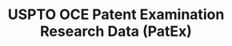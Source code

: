 ---
layout: default
bigquery: https://console.cloud.google.com/bigquery?p=patents-public-data&d=uspto_oce_pair&page=dataset
citation: 'Graham, S. Marco, A., and Miller, A. (2015). “The USPTO Patent Examination
  Research Dataset: A Window on the Process of Patent Examination.”'
contributors: Graham, S. Marco, A., Miller, A.
cost: None
description: The latest version of PatEx (referred to below as the 2020 release) contains
  detailed information on nearly 11.9 million publicly-viewable provisional and non-provisional
  patent applications to the USPTO and over 4.6 million Patent Cooperation Treaty
  (PCT) applications. It is based on data that OCE downloaded from the Patent Examination
  Data System (PEDS) in April, 2021. The PEDS data are sourced from Public PAIR. The
  first time that OCE used PEDS as the basis of PatEx was for the 2019 release. We
  took the PEDS data and organized it into the familiar PatEx data files, which are
  based on the organization of the Public PAIR portal. The data files include information
  on each application’s characteristics, prosecution history, continuation history,
  claims of foreign priority, patent term adjustment history, publication history,
  and correspondence address information.
documentation: 'For the 2019 and later releases, new technical documentation is available
  https://www.uspto.gov/sites/default/files/documents/PatEx-2019-Technical-Doc.pdf


  A document describing the 2014-2017 data sets is available and can be cited as:
  Graham, Stuart J.H. and Marco, Alan C. and Miller, Richard, The USPTO Patent Examination
  Research Dataset: A Window on the Process of Patent Examination (November 30, 2015).
  Available at SSRN: https://ssrn.com/abstract=2702637.'
last_edit: Mon, 04 Apr 2022 19:06:22 GMT
location: https://www.uspto.gov/ip-policy/economic-research/research-datasets/patent-examination-research-dataset-public-pair
maintained_by: EconomicsData@uspto.gov
related_publications: https://ssrn.com/abstract=29956744, https://ssrn.com/abstract=2702637
schema_fields: '[''invention_subject_matter'', ''correspondence_street_line_1'', ''correspondence_region_code'',
  ''patent_issue_date'', ''inventor_name_first'', ''foreign_parent_date'', ''examiner_name_last'',
  ''small_entity_indicator'', ''correspondence_name_line_1'', ''parent_country'',
  ''status_code'', ''inventor_country_name'', ''correspondence_street_line_2'', ''application_number_pair'',
  ''filing_date'', ''child_filing_date'', ''foreign_parent_id'', ''parent_filing_date'',
  ''inventor_name_middle'', ''correspondence_city'', ''event_description'', ''correspondence_country_name'',
  ''abandon_date'', ''child_application_number'', ''file_location_date'', ''inventor_country_code'',
  ''recorded_date'', ''file_location'', ''correspondence_name_line_2'', ''appl_status_date'',
  ''inventor_name_last'', ''wipo_pub_number'', ''inventor_address_type'', ''application_type'',
  ''parent_application_number'', ''status_description'', ''aia_first_to_file'', ''inventor_region_code'',
  ''confirm_number'', ''examiner_id'', ''examiner_name_first'', ''earliest_pgpub_date'',
  ''invention_title'', ''examiner_name_middle'', ''examiner_art_unit'', ''event_code'',
  ''wipo_pub_date'', ''continuation_type'', ''atty_docket_number'', ''earliest_pgpub_number'',
  ''customer_number'', ''patent_number'', ''disposal_type'', ''correspondence_country_code'',
  ''inventor_rank'', ''appl_status_code'', ''sequence_number'', ''correspondence_region_name'',
  ''parent_country_code'', ''uspc_class'', ''application_number'', ''uspc_subclass'',
  ''correspondence_postal_code'']'
shortname: patex
tags:
- patents
- legal
- history
terms_of_use: 'USPTO’s online databases are not designed or intended to be a source
  for bulk downloads of USPTO data when accessed through the website’s interfaces.
  Individuals, companies, IP addresses, or blocks of IP addresses who, in effect,
  deny or decrease service by generating unusually high numbers of database accesses
  (searches, pages, or hits), whether generated manually or in an automated fashion,
  may be denied access to USPTO servers without notice.


  Bulk data products may be separately obtained from the USPTO, either for free or
  at the cost of dissemination. For details, see information on Electronic Bulk Data
  Products: https://www.uspto.gov/learning-and-resources/electronic-bulk-data-products'
title: USPTO OCE Patent Examination Research Data (PatEx)
uuid: 4342caa7-23af-420c-b2f6-6088f133df6a
---